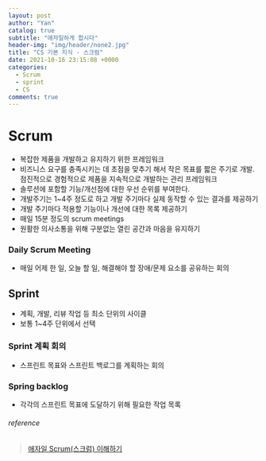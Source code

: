 ```yaml
---
layout: post
author: "Yan"
catalog: true
subtitle: "애자일하게 합시다"
header-img: "img/header/none2.jpg"
title: "CS 기본 지식 - 스크럼"
date: 2021-10-16 23:15:08 +0000
categories:
  - Scrum
  - sprint
  - CS
comments: true
---
```


# Scrum

- 복잡한 제품을 개발하고 유지하기 위한 프레임워크
- 비즈니스 요구를 충족시키는 데 초점을 맞추기 해서 작은 목표를 짧은 주기로 개발. 점진적으로 경험적으로 제품을 지속적으로 개발하는 관리 프레임워크
- 솔루션에 포함할 기능/개선점에 대한 우선 순위를 부여한다.
- 개발주기는 1~4주 정도로 하고 개발 주기마다 실제 동작할 수 있는 결과를 제공하기
- 개발 주기마다 적용할 기능이나 개선에 대한 목록 제공하기
- 매일 15분 정도의 scrum meetings
- 원활한 의사소통을 위해 구분없는 열린 공간과 마음을 유지하기

### Daily Scrum Meeting

- 매일 어제 한 일, 오늘 할 일, 해결해야 할 장애/문제 요소를 공유하는 회의

## Sprint

- 계획, 개발, 리뷰 작업 등 최소 단위의 사이클
- 보통 1~4주 단위에서 선택

### Sprint 계획 회의

- 스프린트 목표와 스프린트 백로그를 계획하는 회의

### Spring backlog

- 각각의 스프린트 목표에 도달하기 위해 필요한 작업 목록

###### reference

> [애자일 Scrum(스크럼) 이해하기](https://medium.com/dtevangelist/scrum-dfc6523a3604)
